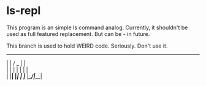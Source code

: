 # ls-repl
This program is an simple ls command analog. Currently, it shouldn't be used as full featured replacement. But can be - in future.

This branch is used to hold WEIRD code. Seriously. Don't use it.

 _     ___  _     
| |   / _ \| |    
| |  | | | | |    
| |__| |_| | |___ 
|_____\___/|_____|
                  

